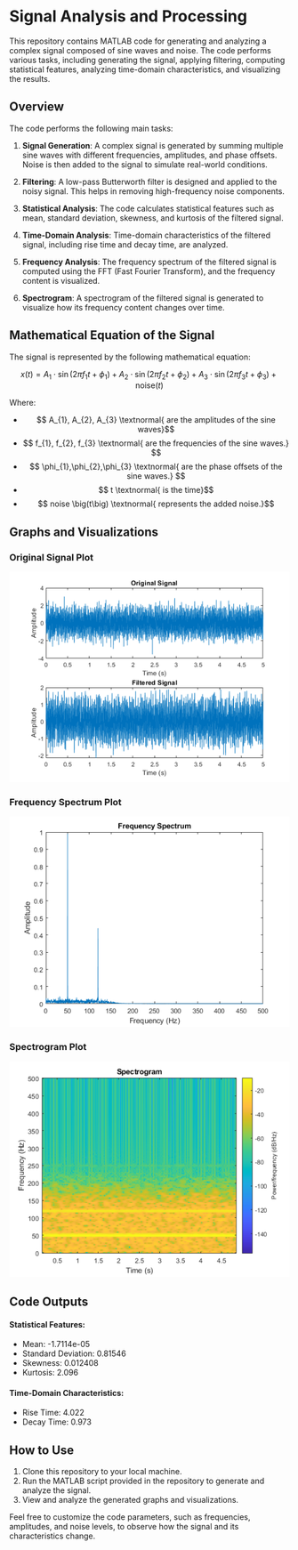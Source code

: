 # Signal Analysis and Processing

This repository contains MATLAB code for generating and analyzing a complex signal composed of sine waves and noise. The code performs various tasks, including generating the signal, applying filtering, computing statistical features, analyzing time-domain characteristics, and visualizing the results.

## Overview

The code performs the following main tasks:

1. **Signal Generation**: A complex signal is generated by summing multiple sine waves with different frequencies, amplitudes, and phase offsets. Noise is then added to the signal to simulate real-world conditions.

2. **Filtering**: A low-pass Butterworth filter is designed and applied to the noisy signal. This helps in removing high-frequency noise components.

3. **Statistical Analysis**: The code calculates statistical features such as mean, standard deviation, skewness, and kurtosis of the filtered signal.

4. **Time-Domain Analysis**: Time-domain characteristics of the filtered signal, including rise time and decay time, are analyzed.

5. **Frequency Analysis**: The frequency spectrum of the filtered signal is computed using the FFT (Fast Fourier Transform), and the frequency content is visualized.

6. **Spectrogram**: A spectrogram of the filtered signal is generated to visualize how its frequency content changes over time.

## Mathematical Equation of the Signal

The signal is represented by the following mathematical equation:

$$
x(t) = A_1 \cdot \sin(2\pi f_1 t + \phi_1) + A_2 \cdot \sin(2\pi f_2 t + \phi_2) + A_3 \cdot \sin(2\pi f_3 t + \phi_3) + \text{noise}(t)
$$

Where:
- $$ A_{1}, A_{2}, A_{3} \textnormal{ are the amplitudes of the sine waves}$$
- $$ f_{1}, f_{2}, f_{3} \textnormal{ are the frequencies of the sine waves.} $$
- $$ \phi_{1},\phi_{2},\phi_{3} \textnormal{ are the phase offsets of the sine waves.} $$
- $$ t \textnormal{ is the time}$$
- $$  noise \big(t\big) \textnormal{ represents the added noise.}$$


## Graphs and Visualizations

### Original Signal Plot
![Original vs Filtered Signal Plot](/original_vs_filtered_signal.png)

### Frequency Spectrum Plot
![Frequency Spectrum Plot](/frequency_spectrum.png)

### Spectrogram Plot
![Spectrogram Plot](/spectrogram.png)



## Code Outputs

#### Statistical Features:
- Mean: -1.7114e-05
- Standard Deviation: 0.81546
- Skewness: 0.012408
- Kurtosis: 2.096

#### Time-Domain Characteristics:
- Rise Time: 4.022
- Decay Time: 0.973

## How to Use

1. Clone this repository to your local machine.
2. Run the MATLAB script provided in the repository to generate and analyze the signal.
3. View and analyze the generated graphs and visualizations.

Feel free to customize the code parameters, such as frequencies, amplitudes, and noise levels, to observe how the signal and its characteristics change.


